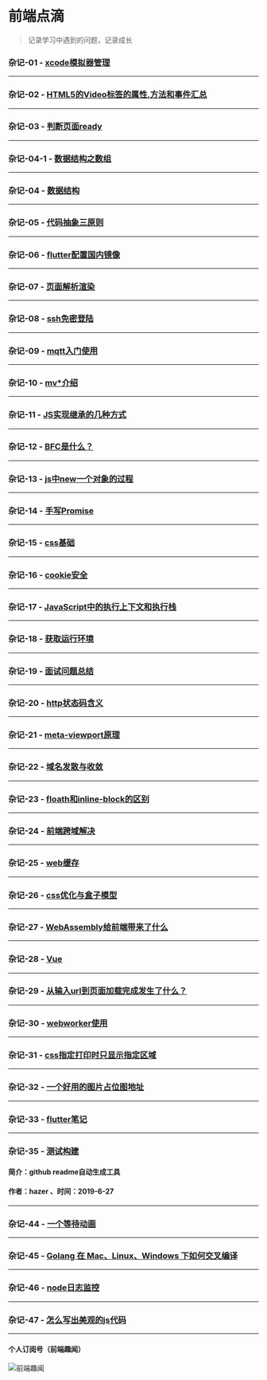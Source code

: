 # 前端点滴
> 记录学习中遇到的问题，记录成长

### 杂记-01 - [xcode模拟器管理](./%E6%9D%82%E8%AE%B0-01.xcode%E6%A8%A1%E6%8B%9F%E5%99%A8%E7%AE%A1%E7%90%86.md)
***
### 杂记-02 - [HTML5的Video标签的属性,方法和事件汇总](./%E6%9D%82%E8%AE%B0-02.HTML5%E7%9A%84Video%E6%A0%87%E7%AD%BE%E7%9A%84%E5%B1%9E%E6%80%A7%2C%E6%96%B9%E6%B3%95%E5%92%8C%E4%BA%8B%E4%BB%B6%E6%B1%87%E6%80%BB.md)
***
### 杂记-03 - [判断页面ready](./%E6%9D%82%E8%AE%B0-03.%E5%88%A4%E6%96%AD%E9%A1%B5%E9%9D%A2ready.md)
***
### 杂记-04-1 - [数据结构之数组](./%E6%9D%82%E8%AE%B0-04-1.%E6%95%B0%E6%8D%AE%E7%BB%93%E6%9E%84%E4%B9%8B%E6%95%B0%E7%BB%84.md)
***
### 杂记-04 - [数据结构](./%E6%9D%82%E8%AE%B0-04.%E6%95%B0%E6%8D%AE%E7%BB%93%E6%9E%84.md)
***
### 杂记-05 - [代码抽象三原则](./%E6%9D%82%E8%AE%B0-05.%E4%BB%A3%E7%A0%81%E6%8A%BD%E8%B1%A1%E4%B8%89%E5%8E%9F%E5%88%99.md)
***
### 杂记-06 - [flutter配置国内镜像](./%E6%9D%82%E8%AE%B0-06.flutter%E9%85%8D%E7%BD%AE%E5%9B%BD%E5%86%85%E9%95%9C%E5%83%8F.md)
***
### 杂记-07 - [页面解析渲染](./%E6%9D%82%E8%AE%B0-07.%E9%A1%B5%E9%9D%A2%E8%A7%A3%E6%9E%90%E6%B8%B2%E6%9F%93.md)
***
### 杂记-08 - [ssh免密登陆](./%E6%9D%82%E8%AE%B0-08.ssh%E5%85%8D%E5%AF%86%E7%99%BB%E9%99%86.md)
***
### 杂记-09 - [mqtt入门使用](./%E6%9D%82%E8%AE%B0-09.mqtt%E5%85%A5%E9%97%A8%E4%BD%BF%E7%94%A8.md)
***
### 杂记-10 - [mv*介绍](./%E6%9D%82%E8%AE%B0-10.mv*%E4%BB%8B%E7%BB%8D.md)
***
### 杂记-11 - [JS实现继承的几种方式](./%E6%9D%82%E8%AE%B0-11.JS%E5%AE%9E%E7%8E%B0%E7%BB%A7%E6%89%BF%E7%9A%84%E5%87%A0%E7%A7%8D%E6%96%B9%E5%BC%8F.md)
***
### 杂记-12 - [BFC是什么？](./%E6%9D%82%E8%AE%B0-12.BFC%E6%98%AF%E4%BB%80%E4%B9%88%EF%BC%9F.md)
***
### 杂记-13 - [js中new一个对象的过程](./%E6%9D%82%E8%AE%B0-13.js%E4%B8%ADnew%E4%B8%80%E4%B8%AA%E5%AF%B9%E8%B1%A1%E7%9A%84%E8%BF%87%E7%A8%8B.md)
***
### 杂记-14 - [手写Promise](./%E6%9D%82%E8%AE%B0-14.%E6%89%8B%E5%86%99Promise.md)
***
### 杂记-15 - [css基础](./%E6%9D%82%E8%AE%B0-15.css%E5%9F%BA%E7%A1%80.md)
***
### 杂记-16 - [cookie安全](./%E6%9D%82%E8%AE%B0-16.cookie%E5%AE%89%E5%85%A8.md)
***
### 杂记-17 - [JavaScript中的执行上下文和执行栈](./%E6%9D%82%E8%AE%B0-17.JavaScript%E4%B8%AD%E7%9A%84%E6%89%A7%E8%A1%8C%E4%B8%8A%E4%B8%8B%E6%96%87%E5%92%8C%E6%89%A7%E8%A1%8C%E6%A0%88.md)
***
### 杂记-18 - [获取运行环境](./%E6%9D%82%E8%AE%B0-18.%E8%8E%B7%E5%8F%96%E8%BF%90%E8%A1%8C%E7%8E%AF%E5%A2%83.md)
***
### 杂记-19 - [面试问题总结](./%E6%9D%82%E8%AE%B0-19.%E9%9D%A2%E8%AF%95%E9%97%AE%E9%A2%98%E6%80%BB%E7%BB%93.md)
***
### 杂记-20 - [http状态码含义](./%E6%9D%82%E8%AE%B0-20.http%E7%8A%B6%E6%80%81%E7%A0%81%E5%90%AB%E4%B9%89.md)
***
### 杂记-21 - [meta-viewport原理](./%E6%9D%82%E8%AE%B0-21.meta-viewport%E5%8E%9F%E7%90%86.md)
***
### 杂记-22 - [域名发散与收敛](./%E6%9D%82%E8%AE%B0-22.%E5%9F%9F%E5%90%8D%E5%8F%91%E6%95%A3%E4%B8%8E%E6%94%B6%E6%95%9B.md)
***
### 杂记-23 - [floath和inline-block的区别](./%E6%9D%82%E8%AE%B0-23.floath%E5%92%8Cinline-block%E7%9A%84%E5%8C%BA%E5%88%AB.md)
***
### 杂记-24 - [前端跨域解决](./%E6%9D%82%E8%AE%B0-24.%E5%89%8D%E7%AB%AF%E8%B7%A8%E5%9F%9F%E8%A7%A3%E5%86%B3.md)
***
### 杂记-25 - [web缓存](./%E6%9D%82%E8%AE%B0-25.web%E7%BC%93%E5%AD%98.md)
***
### 杂记-26 - [css优化与盒子模型](./%E6%9D%82%E8%AE%B0-26.css%E4%BC%98%E5%8C%96%E4%B8%8E%E7%9B%92%E5%AD%90%E6%A8%A1%E5%9E%8B.md)
***
### 杂记-27 - [WebAssembly给前端带来了什么](./%E6%9D%82%E8%AE%B0-27.WebAssembly%E7%BB%99%E5%89%8D%E7%AB%AF%E5%B8%A6%E6%9D%A5%E4%BA%86%E4%BB%80%E4%B9%88.md)
***
### 杂记-28 - [Vue](./%E6%9D%82%E8%AE%B0-28.Vue.nextTick%E5%AE%9E%E7%8E%B0.md)
***
### 杂记-29 - [从输入url到页面加载完成发生了什么？](./%E6%9D%82%E8%AE%B0-29.%E4%BB%8E%E8%BE%93%E5%85%A5url%E5%88%B0%E9%A1%B5%E9%9D%A2%E5%8A%A0%E8%BD%BD%E5%AE%8C%E6%88%90%E5%8F%91%E7%94%9F%E4%BA%86%E4%BB%80%E4%B9%88%EF%BC%9F.md)
***
### 杂记-30 - [webworker使用](./%E6%9D%82%E8%AE%B0-30.webworker%E4%BD%BF%E7%94%A8.md)
***
### 杂记-31 - [css指定打印时只显示指定区域](./%E6%9D%82%E8%AE%B0-31.css%E6%8C%87%E5%AE%9A%E6%89%93%E5%8D%B0%E6%97%B6%E5%8F%AA%E6%98%BE%E7%A4%BA%E6%8C%87%E5%AE%9A%E5%8C%BA%E5%9F%9F.md)
***
### 杂记-32 - [一个好用的图片占位图地址](./%E6%9D%82%E8%AE%B0-32.%E4%B8%80%E4%B8%AA%E5%A5%BD%E7%94%A8%E7%9A%84%E5%9B%BE%E7%89%87%E5%8D%A0%E4%BD%8D%E5%9B%BE%E5%9C%B0%E5%9D%80.md)
***
### 杂记-33 - [flutter笔记](./%E6%9D%82%E8%AE%B0-33.flutter%E7%AC%94%E8%AE%B0.md)
***
### 杂记-35 - [测试构建](./%E6%9D%82%E8%AE%B0-35.%E6%B5%8B%E8%AF%95%E6%9E%84%E5%BB%BA.md)
#### 简介：github readme自动生成工具  
#### 作者：hazer  、时间：2019-6-27  
***
### 杂记-44 - [一个等待动画](./%E6%9D%82%E8%AE%B0-44.%E4%B8%80%E4%B8%AA%E7%AD%89%E5%BE%85%E5%8A%A8%E7%94%BB.md)
***
### 杂记-45 - [Golang 在 Mac、Linux、Windows 下如何交叉编译](./%E6%9D%82%E8%AE%B0-45.Golang%20%E5%9C%A8%20Mac%E3%80%81Linux%E3%80%81Windows%20%E4%B8%8B%E5%A6%82%E4%BD%95%E4%BA%A4%E5%8F%89%E7%BC%96%E8%AF%91.md)
***
### 杂记-46 - [node日志监控](./%E6%9D%82%E8%AE%B0-46.node%E6%97%A5%E5%BF%97%E7%9B%91%E6%8E%A7.md)
***
### 杂记-47 - [怎么写出美观的js代码](./%E6%9D%82%E8%AE%B0-47.%E6%80%8E%E4%B9%88%E5%86%99%E5%87%BA%E7%BE%8E%E8%A7%82%E7%9A%84js%E4%BB%A3%E7%A0%81.md)
***


#### 个人订阅号（前端趣闻）
![前端趣闻](https://github.com/mynane/web-problem/blob/master/assets/qrcode.jpg)
